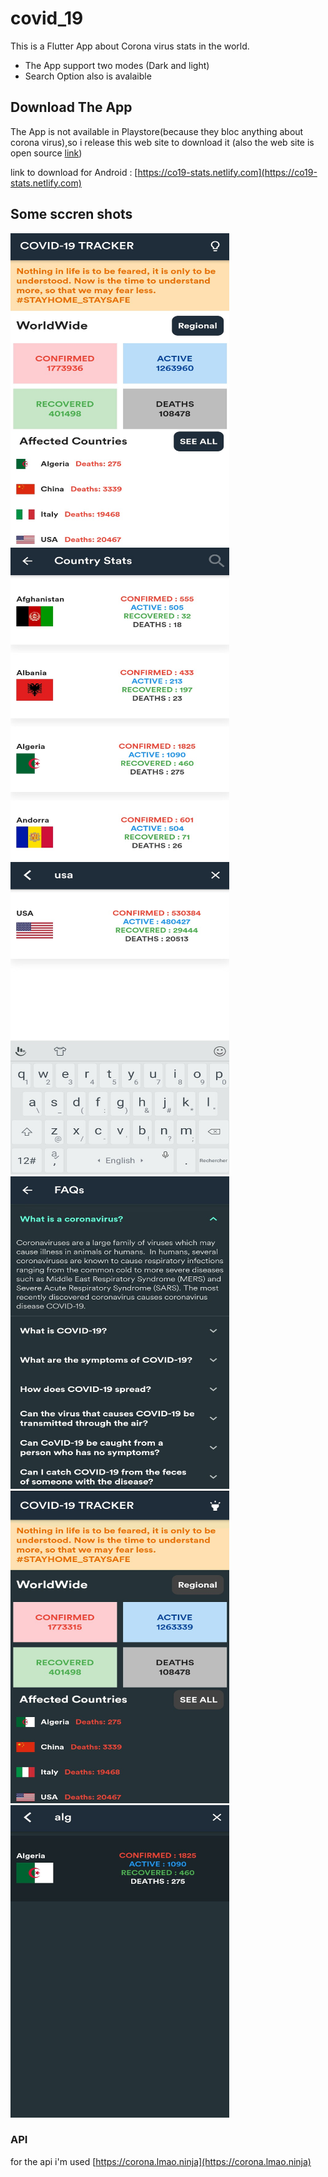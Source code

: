 # covid_19

This is a Flutter App about Corona virus stats in the world.
- The App support two modes (Dark and light)
- Search Option also is avalaible

## Download The App

The App is not available in Playstore(because they bloc anything about corona virus),so i release this web site to download it (also the web site is open source [link](https://github.com/Djameleddine21/COVID-19-site))

link to download for Android : [https://co19-stats.netlify.com](https://co19-stats.netlify.com)

## Some sccren shots

<img src="https://github.com/Djameleddine21/COVID-19-site/blob/master/img/01.jpg" alt="home page light mode" height="500" width="350">
<img src="https://github.com/Djameleddine21/COVID-19-site/blob/master/img/03.jpg" alt="Countries page light mode" height="500" width="350">
<img src="https://github.com/Djameleddine21/COVID-19-site/blob/master/img/07.jpg" alt="search page light mode" height="500" width="350">
<img src="https://github.com/Djameleddine21/COVID-19-site/blob/master/img/08.jpg" alt="FAQs page dark mode" height="500" width="350">
<img src="https://github.com/Djameleddine21/COVID-19-site/blob/master/img/02.jpg" alt="home page dark mode" height="500" width="350">
<img src="https://github.com/Djameleddine21/COVID-19-site/blob/master/img/04.jpg" alt="search page dark mode" height="500" width="350">


### API
for the api i'm used [https://corona.lmao.ninja](https://corona.lmao.ninja)